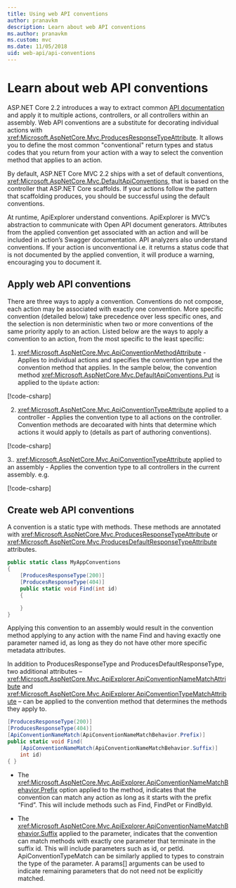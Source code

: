 ```yaml
---
title: Using web API conventions
author: pranavkm
description: Learn about web API conventions
ms.author: pranavkm
ms.custom: mvc
ms.date: 11/05/2018
uid: web-api/api-conventions
---
```

# Learn about web API conventions

ASP.NET Core 2.2 introduces a way to extract common [API documentation](xref:tutorials/web-api-help-pages-using-swagger) and apply it to multiple actions, controllers, or all controllers within an assembly. Web API conventions are a substitute for decorating individual actions with <xref:Microsoft.AspNetCore.Mvc.ProducesResponseTypeAttribute>. It allows you to define the most common "conventional" return types and status codes that you return from your action with a way to select the convention method that applies to an action.

By default, ASP.NET Core MVC 2.2 ships with a set of default conventions, <xref:Microsoft.AspNetCore.Mvc.DefaultApiConventions>, that is based on the controller that ASP.NET Core scaffolds. If your actions follow the pattern that scaffolding produces, you should be successful using the default conventions.

At runtime, ApiExplorer understand conventions. ApiExplorer is MVC’s abstraction to communicate with Open API document generators. Attributes from the applied convention get associated with an action and will be included in action’s Swagger documentation. API analyzers also understand conventions. If your action is unconventional i.e. it returns a status code that is not documented by the applied convention, it will produce a warning, encouraging you to document it.

## Apply web API conventions

There are three ways to apply a convention. Conventions do not compose, each action may be associated with exactly one convention. More specific convention (detailed below) take precedence over less specific ones, and the selection is non deterministic when two or more conventions of the same priority apply to an action. Listed below are the ways to apply a convention to an action, from the most specific to the least specific:

1. <xref:Microsoft.AspNetCore.Mvc.ApiConventionMethodAttribute> - Applies to individual actions and specifies the convention type and the convention method that applies. In the sample below, the convention method <xref:Microsoft.AspNetCore.Mvc.DefaultApiConventions.Put> is applied to the `Update` action:

[!code-csharp[](api-conventions/sample/Controllers/ContactsConventionController.cs?name=apiconventionmethod&highlight=2-3)]

2. <xref:Microsoft.AspNetCore.Mvc.ApiConventionTypeAttribute> applied to a controller - Applies the convention type to all actions on the controller. Convention methods are decoarated with hints that determine which actions it would apply to (details as part of authoring conventions).

[!code-csharp[](api-conventions/sample/Controllers/ContactsConventionController.cs?name=apiconventiontypeattribute)]

3.. <xref:Microsoft.AspNetCore.Mvc.ApiConventionTypeAttribute> applied to an assembly - Applies the convention type to all controllers in the current assembly. e.g.

[!code-csharp[](api-conventions/sample/Startup.cs?name=apiconventiontypeattribute)]


## Create web API conventions

A convention is a static type with methods. These methods are annotated with <xref:Microsoft.AspNetCore.Mvc.ProducesResponseTypeAttribute> or <xref:Microsoft.AspNetCore.Mvc.ProducesDefaultResponseTypeAttribute> attributes.

```csharp
public static class MyAppConventions
{
    [ProducesResponseType(200)]
    [ProducesResponseType(404)]
    public static void Find(int id)
    {

    }
}
```

Applying this convention to an assembly would result in the convention method applying to any action with the name Find and having exactly one parameter named id, as long as they do not have other more specific metadata attributes.

In addition to ProducesResponseType and ProducesDefaultResponseType, two additional attributes – <xref:Microsoft.AspNetCore.Mvc.ApiExplorer.ApiConventionNameMatchAttribute> and <xref:Microsoft.AspNetCore.Mvc.ApiExplorer.ApiConventionTypeMatchAttribute> – can be applied to the convention method that determines the methods they apply to.

```csharp
[ProducesResponseType(200)]
[ProducesResponseType(404)]
[ApiConventionNameMatch(ApiConventionNameMatchBehavior.Prefix)]
public static void Find(
    [ApiConventionNameMatch(ApiConventionNameMatchBehavior.Suffix)]
    int id)
{ }
```

* The <xref:Microsoft.AspNetCore.Mvc.ApiExplorer.ApiConventionNameMatchBehavior.Prefix> option applied to the method, indicates that the convention can match any action as long as it starts with the prefix “Find”. This will include methods such as Find, FindPet or FindById.

* The <xref:Microsoft.AspNetCore.Mvc.ApiExplorer.ApiConventionNameMatchBehavior.Suffix> applied to the parameter, indicates that the convention can match methods with exactly one parameter that terminate in the suffix id. This will include parameters such as id, or petId. ApiConventionTypeMatch can be similarly applied to types to constrain the type of the parameter. A params[] arguments can be used to indicate remaining parameters that do not need not be explicitly matched.
